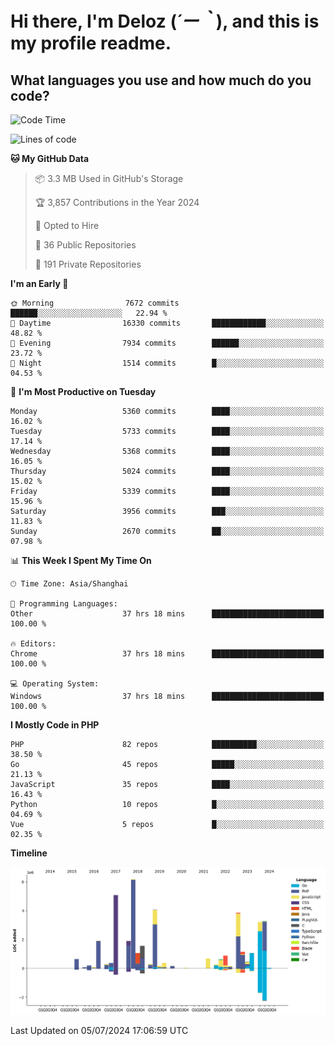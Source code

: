 # **Hi there, I'm Deloz (*´ー｀*), and this is my profile readme.**

## **What languages you use and how much do you code?**

<!--START_SECTION:waka-->
![Code Time](http://img.shields.io/badge/Code%20Time-4%2C360%20hrs%2012%20mins-blue)

![Lines of code](https://img.shields.io/badge/From%20Hello%20World%20I%27ve%20Written-40.1%20million%20lines%20of%20code-blue)

**🐱 My GitHub Data** 

> 📦 3.3 MB Used in GitHub's Storage 
 > 
> 🏆 3,857 Contributions in the Year 2024
 > 
> 💼 Opted to Hire
 > 
> 📜 36 Public Repositories 
 > 
> 🔑 191 Private Repositories 
 > 
**I'm an Early 🐤** 

```text
🌞 Morning                7672 commits        ██████░░░░░░░░░░░░░░░░░░░   22.94 % 
🌆 Daytime                16330 commits       ████████████░░░░░░░░░░░░░   48.82 % 
🌃 Evening                7934 commits        ██████░░░░░░░░░░░░░░░░░░░   23.72 % 
🌙 Night                  1514 commits        █░░░░░░░░░░░░░░░░░░░░░░░░   04.53 % 
```
📅 **I'm Most Productive on Tuesday** 

```text
Monday                   5360 commits        ████░░░░░░░░░░░░░░░░░░░░░   16.02 % 
Tuesday                  5733 commits        ████░░░░░░░░░░░░░░░░░░░░░   17.14 % 
Wednesday                5368 commits        ████░░░░░░░░░░░░░░░░░░░░░   16.05 % 
Thursday                 5024 commits        ████░░░░░░░░░░░░░░░░░░░░░   15.02 % 
Friday                   5339 commits        ████░░░░░░░░░░░░░░░░░░░░░   15.96 % 
Saturday                 3956 commits        ███░░░░░░░░░░░░░░░░░░░░░░   11.83 % 
Sunday                   2670 commits        ██░░░░░░░░░░░░░░░░░░░░░░░   07.98 % 
```


📊 **This Week I Spent My Time On** 

```text
🕑︎ Time Zone: Asia/Shanghai

💬 Programming Languages: 
Other                    37 hrs 18 mins      █████████████████████████   100.00 % 

🔥 Editors: 
Chrome                   37 hrs 18 mins      █████████████████████████   100.00 % 

💻 Operating System: 
Windows                  37 hrs 18 mins      █████████████████████████   100.00 % 
```

**I Mostly Code in PHP** 

```text
PHP                      82 repos            ██████████░░░░░░░░░░░░░░░   38.50 % 
Go                       45 repos            █████░░░░░░░░░░░░░░░░░░░░   21.13 % 
JavaScript               35 repos            ████░░░░░░░░░░░░░░░░░░░░░   16.43 % 
Python                   10 repos            █░░░░░░░░░░░░░░░░░░░░░░░░   04.69 % 
Vue                      5 repos             █░░░░░░░░░░░░░░░░░░░░░░░░   02.35 % 
```



**Timeline**

![Lines of Code chart](https://raw.githubusercontent.com/deloz/deloz/main/assets/bar_graph.png)


 Last Updated on 05/07/2024 17:06:59 UTC
<!--END_SECTION:waka-->
